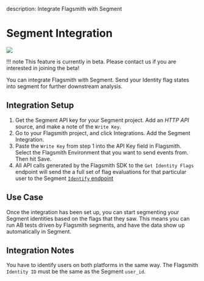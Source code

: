 description: Integrate Flagsmith with Segment

# Segment Integration

<img src="/images/integrations/segment/segment-logo.svg"/>

!!! note
    This feature is currently in beta. Please contact us if you are interested in joining the beta!

You can integrate Flagsmith with Segment. Send your Identity flag states into segment for further downstream analysis.

## Integration Setup

1. Get the Segment API key for your Segment project. Add an *HTTP API* source, and make a note of the `Write Key`.
2. Go to your Flagsmith project, and click Integrations. Add the Segment Integration.
3. Paste the `Write Key` from step 1 into the API Key field in Flagsmith. Select the Flagsmith Environment that you want to send events from. Then hit Save.
4. All API calls generated by the Flagsmith SDK to the `Get Identity Flags` endpoint will send the a full set of flag evaluations for that particular user to the Segment [`Identify` endpoint](https://segment.com/docs/connections/spec/identify/)

## Use Case

Once the integration has been set up, you can start segmenting your Segment identities based on the flags that they saw. This means you can run AB tests driven by Flagsmith segments, and have the data show up automatically in Segment.

## Integration Notes

You have to identify users on both platforms in the same way. The Flagsmith `Identity ID` must be the same as the Segment `user_id`.
